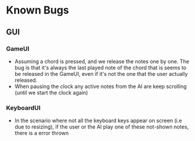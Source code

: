 # Known Bugs

## GUI

### GameUI
- Assuming a chord is pressed, and we release the notes one by one. The bug is that it's always the last played note of the chord that is seems to be released in the GameUI, even if it's not the one that the user actually released.
- When pausing the clock any active notes from the AI are keep scrolling (until we start the clock again)
### KeyboardUI
- In the scenario where not all the keyboard keys appear on screen (i.e due to resizing), if the user or the AI play one of these not-shown notes, there is a error thrown
